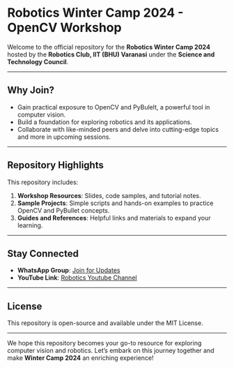 # Robotics Winter Camp 2024 - OpenCV Workshop  

Welcome to the official repository for the **Robotics Winter Camp 2024** hosted by the **Robotics Club, IIT (BHU) Varanasi** under the **Science and Technology Council**.  

---

## Why Join?  
- Gain practical exposure to OpenCV and PyBulelt, a powerful tool in computer vision.  
- Build a foundation for exploring robotics and its applications.  
- Collaborate with like-minded peers and delve into cutting-edge topics and more in upcoming sessions.  

---

## Repository Highlights  
This repository includes:  
1. **Workshop Resources**: Slides, code samples, and tutorial notes.  
2. **Sample Projects**: Simple scripts and hands-on examples to practice OpenCV and PyBullet concepts.  
3. **Guides and References**: Helpful links and materials to expand your learning.  

---

## Stay Connected  
- **WhatsApp Group**: [Join for Updates](https://chat.whatsapp.com/HenNRqPSQ2cEU3PNp614SE)  
- **YouTube Link**: [Robotics Youtube Channel](https://youtube.com/@roboticsclubiitbhu92?si=2OPQKumfNhv_Xhrg)

---

## License  
This repository is open-source and available under the MIT License.  

---

We hope this repository becomes your go-to resource for exploring computer vision and robotics. Let’s embark on this journey together and make **Winter Camp 2024** an enriching experience!  
